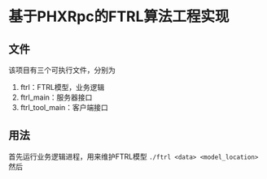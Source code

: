 # 基于PHXRpc的FTRL算法工程实现

## 文件

该项目有三个可执行文件，分别为

1. ftrl：FTRL模型，业务逻辑
2. ftrl_main：服务器接口
3. ftrl_tool_main：客户端接口

## 用法

首先运行业务逻辑进程，用来维护FTRL模型
`./ftrl <data> <model_location>`
然后
